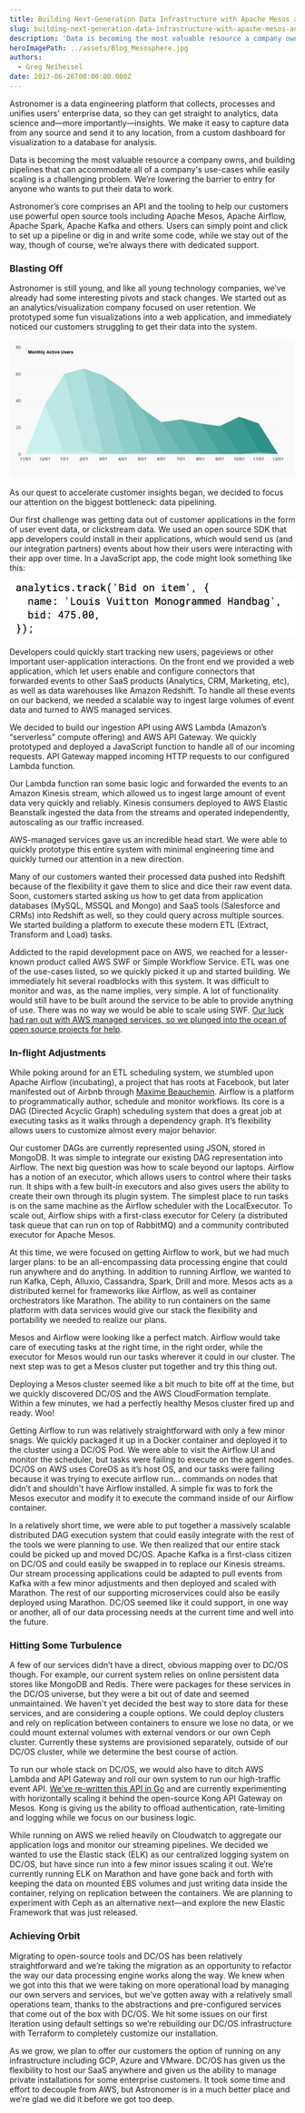 ```yaml
---
title: Building Next-Generation Data Infrastructure with Apache Mesos and DC/OS
slug: building-next-generation-data-infrastructure-with-apache-mesos-and-dc-os
description: 'Data is becoming the most valuable resource a company owns. With DC/OS, we’re lowering the barrier to entry for anyone who wants to put their data to work.'
heroImagePath: ../assets/Blog_Mesosphere.jpg
authors:
  - Greg Neiheisel
date: 2017-06-26T00:00:00.000Z
---
```

<!-- markdownlint-disable-file -->
Astronomer is a data engineering platform that collects, processes and unifies users' enterprise data, so they can get straight to analytics, data science and—more importantly—insights. We make it easy to capture data from any source and send it to any location, from a custom dashboard for visualization to a database for analysis.

Data is becoming the most valuable resource a company owns, and building pipelines that can accommodate all of a company's use-cases while easily scaling is a challenging problem. We’re lowering the barrier to entry for anyone who wants to put their data to work.

Astronomer’s core comprises an API and the tooling to help our customers use powerful open source tools including Apache Mesos, Apache Airflow, Apache Spark, Apache Kafka and others. Users can simply point and click to set up a pipeline or dig in and write some code, while we stay out of the way, though of course, we’re always there with dedicated support.

### Blasting Off

Astronomer is still young, and like all young technology companies, we’ve already had some interesting pivots and stack changes. We started out as an analytics/visualization company focused on user retention. We prototyped some fun visualizations into a web application, and immediately noticed our customers struggling to get their data into the system.&nbsp;

![active users.png](../assets/activeusers.png)

As our quest to accelerate customer insights began, we decided to focus our attention on the biggest bottleneck: data pipelining.

Our first challenge was getting data out of customer applications in the form of user event data, or clickstream data. We used an open source SDK that app developers could install in their applications, which would send us (and our integration partners) events about how their users were interacting with their app over time. In a JavaScript app, the code might look something like this:&nbsp;

![tracked event.png](../assets/trackedevent.png)

Developers could quickly start tracking new users, pageviews or other important user-application interactions. On the front end we provided a web application, which let users enable and configure connectors that forwarded events to other SaaS products (Analytics, CRM, Marketing, etc), as well as data warehouses like Amazon Redshift. To handle all these events on our backend, we needed a scalable way to ingest large volumes of event data and turned to AWS managed services.

We decided to build our ingestion API using AWS Lambda (Amazon’s “serverless” compute offering) and AWS API Gateway. We quickly prototyped and deployed a JavaScript function to handle all of our incoming requests. API Gateway mapped incoming HTTP requests to our configured Lambda function.

Our Lambda function ran some basic logic and forwarded the events to an Amazon Kinesis stream, which allowed us to ingest large amount of event data very quickly and reliably. Kinesis consumers deployed to AWS Elastic Beanstalk ingested the data from the streams and operated independently, autoscaling as our traffic increased.

AWS-managed services gave us an incredible head start. We were able to quickly prototype this entire system with minimal engineering time and quickly turned our attention in a new direction.

Many of our customers wanted their processed data pushed into Redshift because of the flexibility it gave them to slice and dice their raw event data. Soon, customers started asking us how to get data from application databases (MySQL, MSSQL and Mongo) and SaaS tools (Salesforce and CRMs) into Redshift as well, so they could query across multiple sources. We started building a platform to execute these modern ETL (Extract, Transform and Load) tasks.

Addicted to the rapid development pace on AWS, we reached for a lesser-known product called AWS SWF or Simple Workflow Service. ETL was one of the use-cases listed, so we quickly picked it up and started building. We immediately hit several roadblocks with this system. It was difficult to monitor and was, as the name implies, very simple. A lot of functionality would still have to be built around the service to be able to provide anything of use. There was no way we would be able to scale using SWF. [Our luck had ran out with AWS managed services, so we plunged into the ocean of open source projects for help](https://www.astronomer.io/blog/why-we-built-our-data-platform-on-aws-and-why-we-rebuilt-it-with-open-source).

### In-flight Adjustments

While poking around for an ETL scheduling system, we stumbled upon Apache Airflow (incubating), a project that has roots at Facebook, but later manifested out of Airbnb through [Maxime Beauchemin](https://medium.com/the-astronomer-journey/airflow-and-the-future-of-data-engineering-a-q-a-266f68d956a9). Airflow is a platform to programmatically author, schedule and monitor workflows. Its core is a DAG (Directed Acyclic Graph) scheduling system that does a great job at executing tasks as it walks through a dependency graph. It’s flexibility allows users to customize almost every major behavior.

Our customer DAGs are currently represented using JSON, stored in MongoDB. It was simple to integrate our existing DAG representation into Airflow. The next big question was how to scale beyond our laptops. Airflow has a notion of an executor, which allows users to control where their tasks run. It ships with a few built-in executors and also gives users the ability to create their own through its plugin system. The simplest place to run tasks is on the same machine as the Airflow scheduler with the LocalExecutor. To scale out, Airflow ships with a first-class executor for Celery (a distributed task queue that can run on top of RabbitMQ) and a community contributed executor for Apache Mesos.

At this time, we were focused on getting Airflow to work, but we had much larger plans: to be an all-encompassing data processing engine that could run anywhere and do anything. In addition to running Airflow, we wanted to run Kafka, Ceph, Alluxio, Cassandra, Spark, Drill and more. Mesos acts as a distributed kernel for frameworks like Airflow, as well as container orchestrators like Marathon. The ability to run containers on the same platform with data services would give our stack the flexibility and portability we needed to realize our plans.

Mesos and Airflow were looking like a perfect match. Airflow would take care of executing tasks at the right time, in the right order, while the executor for Mesos would run our tasks wherever it could in our cluster. The next step was to get a Mesos cluster put together and try this thing out.

Deploying a Mesos cluster seemed like a bit much to bite off at the time, but we quickly discovered DC/OS and the AWS CloudFormation template. Within a few minutes, we had a perfectly healthy Mesos cluster fired up and ready. Woo!

Getting Airflow to run was relatively straightforward with only a few minor snags. We quickly packaged it up in a Docker container and deployed it to the cluster using a DC/OS Pod. We were able to visit the Airflow UI and monitor the scheduler, but tasks were failing to execute on the agent nodes. DC/OS on AWS uses CoreOS as it’s host OS, and our tasks were failing because it was trying to execute airflow run… commands on nodes that didn’t and shouldn't have Airflow installed. A simple fix was to fork the Mesos executor and modify it to execute the command inside of our Airflow container.

In a relatively short time, we were able to put together a massively scalable distributed DAG execution system that could easily integrate with the rest of the tools we were planning to use. We then realized that our entire stack could be picked up and moved DC/OS. Apache Kafka is a first-class citizen on DC/OS and could easily be swapped in to replace our Kinesis streams. Our stream processing applications could be adapted to pull events from Kafka with a few minor adjustments and then deployed and scaled with Marathon. The rest of our supporting microservices could also be easily deployed using Marathon. DC/OS seemed like it could support, in one way or another, all of our data processing needs at the current time and well into the future.

### Hitting Some Turbulence

A few of our services didn’t have a direct, obvious mapping over to DC/OS though. For example, our current system relies on online persistent data stores like MongoDB and Redis. There were packages for these services in the DC/OS universe, but they were a bit out of date and seemed unmaintained. We haven't yet decided the best way to store data for these services, and are considering a couple options. We could deploy clusters and rely on replication between containers to ensure we lose no data, or we could mount external volumes with external vendors or our own Ceph cluster. Currently these systems are provisioned separately, outside of our DC/OS cluster, while we determine the best course of action.

To run our whole stack on DC/OS, we would also have to ditch AWS Lambda and API Gateway and roll our own system to run our high-traffic event API. [We’ve re-written this API in Go](https://www.astronomer.io/blog/scaling-off-aws-exploring-go-for-high-performance-services) and are currently experimenting with horizontally scaling it behind the open-source Kong API Gateway on Mesos. Kong is giving us the ability to offload authentication, rate-limiting and logging while we focus on our business logic.

While running on AWS we relied heavily on Cloudwatch to aggregate our application logs and monitor our streaming pipelines. We decided we wanted to use the Elastic stack (ELK) as our centralized logging system on DC/OS, but have since run into a few minor issues scaling it out. We’re currently running ELK on Marathon and have gone back and forth with keeping the data on mounted EBS volumes and just writing data inside the container, relying on replication between the containers.&nbsp;We are planning to experiment with Ceph as an alternative next—and&nbsp;explore the new Elastic Framework that was just released.

### Achieving Orbit

Migrating to open-source tools and DC/OS has been relatively straightforward and we’re taking the migration as an opportunity to refactor the way our data processing engine works along the way. We knew when we got into this that we were taking on more operational load by managing our own servers and services, but we’ve gotten away with a relatively small operations team, thanks to the abstractions and pre-configured services that come out of the box with DC/OS. We hit some issues on our first iteration using default settings so we’re rebuilding our DC/OS infrastructure with Terraform to completely customize our installation.

As we grow, we plan to offer our customers the option of running on any infrastructure including GCP, Azure and VMware. DC/OS has given us the flexibility to host our SaaS anywhere and given us the ability to manage private installations for some enterprise customers. It took some time and effort to decouple from AWS, but Astronomer is in a much better place and we’re glad we did it before we got too deep.

